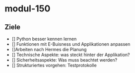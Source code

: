 # modul-150

## Ziele

- [] Python besser kennen lernen
- [] Funktionen mit E-Buisness und Applikationen anpassen
- []Arbeiten nach Hermes die Planung
- [] Technische Aspekte: was steckt hinter der Applikation?
- [] Sicherheitsaspekte: Was muss beachtet werden?
- [] Strukturiertes vorgehen: Testprotokolle

